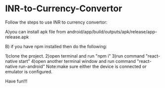 # INR-to-Currency-Convertor

Follow the steps to use INR to currency convertor:

A)you can install apk file from android/app/build/outputs/apk/release/app-release.apk

B) if you have npm installed then do the following:

  1)clone the project.
  2)open terminal and run "npm i"
  3)run command "react-native start"
  4)open another terminal window and run command "react-native run-android"
  Note:make sure either the device is connected or emulator is configured.
  
 Have fun!!!
 
